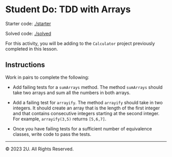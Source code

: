 # Student Do: TDD with Arrays

Starter code: [./starter](./starter)

Solved code: [./solved](./solved)

For this activity, you will be adding to the `Calculator` project previously completed in this lesson.

## Instructions

Work in pairs to complete the following:

- Add failing tests for a `sumArrays` method. The method `sumArrays` should take two arrays and sum all the numbers in both arrays.

- Add a failing test for `arrayify`. The method `arrayify` should take in two integers. It should create an array that is the length of the first integer and that contains consecutive integers starting at the second integer. For example, `arrayify(3,5)` returns `[5,6,7]`.

- Once you have failing tests for a sufficient number of equivalence classes, write code to pass the tests.


---

© 2023 2U. All Rights Reserved.
